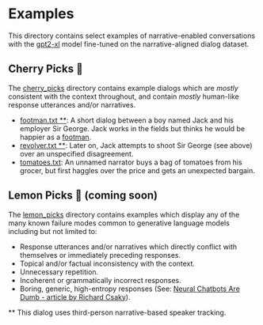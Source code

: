 # Examples
This directory contains select examples of narrative-enabled conversations with the [gpt2-xl](https://huggingface.co/gpt2-xl) model fine-tuned on the narrative-aligned dialog dataset.

## Cherry Picks :cherries:
The [cherry_picks](cherry_picks) directory contains example dialogs which are *mostly* consistent with the context throughout, and contain
*mostly* human-like response utterances and/or narratives.
 - [footman.txt **](cherry_picks/footman.txt): A short dialog between a boy named Jack and his employer Sir George. Jack works in the fields
 but thinks he would be happier as a [footman](https://en.wikipedia.org/wiki/Footman).
 - [revolver.txt **](cherry_picks/revolver.txt): Later on, Jack attempts to shoot Sir George (see above) over an unspecified disagreement.
 - [tomatoes.txt](cherry_picks/tomatoes.txt): An unnamed narrator buys a bag of tomatoes from his grocer, but first haggles over the price
 and gets an unexpected bargain.

## Lemon Picks :lemon: (coming soon)
The [lemon_picks](lemon_picks) directory contains examples which display any of the many known failure modes common to generative language models
including but not limited to:
 - Response utterances and/or narratives which directly conflict with themselves or immediately preceding responses.
 - Topical and/or factual inconsistency with the context.
 - Unnecessary repetition.
 - Incoherent or grammatically incorrect responses.
 - Boring, generic, high-entropy responses (See: [Neural Chatbots Are Dumb - article by Richard Csaky](https://medium.com/@richardcsaky/neural-chatbots-are-dumb-65b6b40e9bd4)).

** This dialog uses third-person narrative-based speaker tracking.